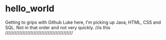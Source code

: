# hello_world
Getting to grips with Github
Luke here, I'm picking up Java, HTML, CSS and SQL. Not in that order and not very quickly.
//is this 
///////////////////////////////////////////
